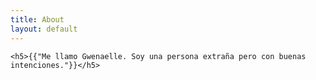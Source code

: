 ```yaml
---
title: About
layout: default
---
```



    <h5>{{"Me llamo Gwenaelle. Soy una persona extraña pero con buenas intenciones."}}</h5>
